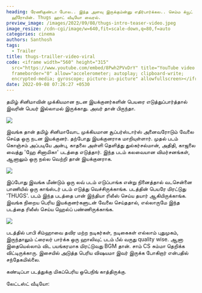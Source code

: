```yaml
---
heading: ரேணிகுண்டா போல.. இந்த அளவு இருக்கும்ன்னு எதிர்பார்க்கல.. செம்ம க்யூட்
  ஹீரோயின். Thugs ஹாட் வீடியோ வைரல்.
preview_image: /images/2022/09/08/thugs-intro-teaser-video.jpeg
image_resize: /cdn-cgi/image/w=640,fit=scale-down,q=80,f=auto
categories: cinema
authors: Santhosh
tags:
  - Trailer
title: thugs-trailler-video-viral
code: <iframe width="560" height="315"
  src="https://www.youtube.com/embed/8Pwh2PVvDrY" title="YouTube video player"
  frameborder="0" allow="accelerometer; autoplay; clipboard-write;
  encrypted-media; gyroscope; picture-in-picture" allowfullscreen></iframe>
date: 2022-09-08 07:26:27 +0530
---
```

தமிழ் சினிமாவின் முக்கியமான நடன இயக்குனர்களின் பெயரை எடுத்துப்பார்த்தால் இவரின் பெயர் இல்லாமல் இருக்காது. அவர் தான் பிருந்தா.

![](/images/2022/09/08/thugs-intro-teaser-video-1.jpeg)

இவங்க தான் தமிழ் சினிமாவோட முக்கியமான சூப்பர்ஸ்டார்ஸ் அனைவரோடும் வேலை செய்த ஒரு நடன இயக்குனர். தற்போது இயக்குனராக மாறியுள்ளார். முதல் படம் கொஞ்சம் அப்படியே அன்பு, காதலை அள்ளி தெளித்து துல்கர்சல்மான், அதிதி, காஜலை வைத்து 'ஹே சினாமிகா' படத்தை எடுத்தார். இந்த படம் கலவையான விமர்சனங்கள், ஆனாலும் ஒரு நல்ல வெற்றி தான் இயக்குனராக.

![](/images/2022/09/08/thugs-intro-teaser-video-2.jpeg)

இப்போது இவங்க மீண்டும் ஒரு லவ் படம் எடுப்பாங்க என்று நினைத்தால் வடசென்னை பாணியில் ஒரு காங்ஸ்டர் படம் எடுத்து வெச்சிருக்காங்க. படத்தின் பெயரே மிரட்டுது 'THUGS'. படம்  இந்த படத்தை பான் இந்தியா ரிலீஸ் செய்ய தயார் ஆகியிருக்காங்க. இவங்க நிறைய  பெரிய இயக்குனர்களுடன் வேலை செய்ததால், எல்லாருமே இந்த படத்தை ரிலீஸ் செய்ய ஹெல்ப் பண்ணிருக்காங்க.

![](/images/2022/09/08/thugs-intro-teaser-video-3.jpeg)

படத்தில் பாபி சிம்ஹாவை தவிர மற்ற நடிகர்கள், நடிகைகள் எல்லாம் புதுமுகம், இருந்தாலும் ட்ரைலர் பார்க்க ஒரு ஹாலிவுட் படம் பீல் வருது quality wise. ஆனா இதையெல்லாம் விட பயங்கரமாக மிரட்டுவது BGM தான். சாம் CS சும்மா தெறிக்க விட்டிருக்காரு. இசையில் அடுத்த பெரிய விஷயமா இவர் இருக்க போகிறார் என்பதில் சந்தேகமில்லை.

கண்டிப்பா படத்துக்கு மிகப்பெரிய ஒபெநிங் காத்திருக்கு.

லேட்டஸ்ட் வீடியோ:
